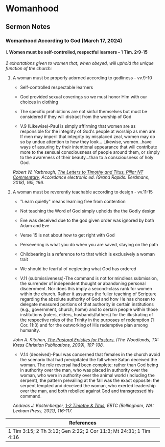 # Womanhood

## Sermon Notes

### Womanhood According to God (March 17, 2024)

#### I. Women must be self-controlled, respectful learners - 1 Tim. 2:9-15

_2 exhortations given to women that, when obeyed, will uphold the unique function of the church:_

1. A woman must be properly adorned according to godliness - vv.9-10

    - Self-controlled respectable learners

    - God provided sexual coverings so we must honor Him with our choices in clothing

    - The specific prohibitions are not sinful themselves but must be considered if they will distract from the worship of God

    - V.9 (Likewise)-Paul is simply affirming that women are as responsible for the integrity of God's people at worship as men are. If men may imperil that integrity by misplaced zeal, women may do so by undue attention to how they look... Likewise, women...have ways of assuring by their intentional appearance that will contribute more to the sensual consciousness of people around them, or simply to the awareness of their beauty...than to a consciousness of holy God.

    _Robert W. Yarbrough, <u>The Letters to Timothy and Titus, Pillar NT Commentary</u>, Accordance electronic ed. (Grand Rapids: Eerdmans, 2018), 165, 166._

1. A woman must be reverently teachable according to design - vv.11-15

    - "Learn quietly" means learning free from contention

    - Not teaching the Word of God simply upholds the the Godly design

    - Eve was deceived due to the god given order was ignored by both Adam and Eve

    - Verse 15 is not about how to get right with God

    - Persevering is what you do when you are saved, staying on the path

    - Childbearing is a reference to to that which is exclusively a woman trait

    - We should be fearful of neglecting what God has ordered

    - V.11 (submissiveness)-The command is not for mindless submission, the surrender of independent thought or abandoning personal discernment. Nor does this imply a second-class rank for women within the church. Rather it assumes the fuller teaching of Scripture regarding the absolute authority of God and how He has chosen to delegate measured portions of that authority in certain institutions (e.g., government, church, home) and to certain people within those institutions (rulers, elders, husbands/fathers) for the illustrating of the respective roles of the Trinity in the purposes of redemption (1 Cor. 11:3) and for the outworking of His redemptive plan among humanity.

    _John A. Kitchen, <u>The Pastoral Epistles for Pastors.</u> (The Woodlands, TX: Kress Christian Publications, 2009), 107-108._

    - V.14 (deceived)-Paul was concerned that females in the church avoid the scenario that had precipitated the fall where Satan deceived the woman. The role reversal had been complete: rather than God being in authority over the man, who was placed in authority over the woman, who were in authority over the animal world (including the serpent), the pattern prevailing at the fall was the exact opposite: the serpent tempted and deceived the woman, who exerted leadership over the man, and both rebelled against God and transgressed his command.

    _Andreas J. Köstenberger, <u>1-2 Timothy & Titus</u>, EBTC (Bellingham, WA: Lexham Press, 2021), 116-117._

|References|
|-|
|1 Tim 3:15; 2 Th 3:12; Gen 2:22; 2 Cor 11:3; Mt 24:31; 1 Tim 4:16|